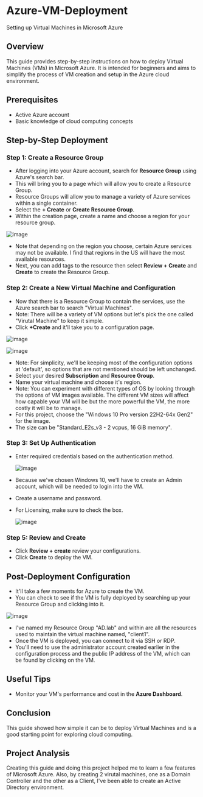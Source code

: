 # Azure-VM-Deployment
Setting up Virtual Machines in Microsoft Azure

## Overview
This guide provides step-by-step instructions on how to deploy Virtual Machines (VMs) in Microsoft Azure. It is intended for beginners and aims to simplify the process of VM creation and setup in the Azure cloud environment.

## Prerequisites
- Active Azure account
- Basic knowledge of cloud computing concepts

## Step-by-Step Deployment

### Step 1: Create a Resource Group
- After logging into your Azure account, search for **Resource Group** using Azure's search bar.
- This will bring you to a page which will allow you to create a Resource Group.
- Resource Groups will allow you to manage a variety of Azure services within a single container.
- Select the **+ Create** or **Create Resource Group**.
- Within the creation page, create a name and choose a region for your resource group.
  
![image](https://github.com/teher0094/Azure-VM-Deployment/assets/153027290/6b56e8dc-80b5-45e9-85dc-451d016e31af)

- Note that depending on the region you choose, certain Azure services may not be available. I find that regions in the US will have the most available resources.
- Next, you can add tags to the resource then select **Review + Create** and **Create** to create the Resource Group.


### Step 2: Create a New Virtual Machine and Configuration
- Now that there is a Resource Group to contain the services, use the Azure search bar to search "Virtual Machines".
- Note: There will be a variety of VM options but let's pick the one called "Virutal Machine" to keep it simple.
- Click **+Create** and it'll take you to a configuration page. 
  
![image](https://github.com/teher0094/Azure-VM-Deployment/assets/153027290/53df64ba-7c1a-41f2-b6cc-ca3870d3cc9e)

![image](https://github.com/teher0094/Azure-VM-Deployment/assets/153027290/29b89e5d-e7fa-4e13-a0fe-ad54ab3da150)

- Note: For simplicity, we'll be keeping most of the configuration options at 'default', so options that are not mentioned should be left unchanged.
- Select your desired **Subscription** and **Resource Group**.
- Name your virtual machine and choose it's region.
- Note: You can experiment with different types of OS by looking through the options of VM images available. The different VM sizes will affect how capable your VM will be but the more powerful the VM, the more costly it will be to manage.
- For this project, choose the "Windows 10 Pro version 22H2-64x Gen2" for the image.
- The size can be "Standard_E2s_v3 - 2 vcpus, 16 GiB memory". 

### Step 3: Set Up Authentication
- Enter required credentials based on the authentication method.
  
  ![image](https://github.com/teher0094/Azure-VM-Deployment/assets/153027290/87bc676c-2b81-414a-abc5-d72027678b5e)

- Because we've chosen Windows 10, we'll have to create an Admin account, which will be needed to login into the VM.
- Create a username and password.
- For Licensing, make sure to check the box.

  ![image](https://github.com/teher0094/Azure-VM-Deployment/assets/153027290/d7c2ffc9-9025-4c77-99c6-555c4fb04d63)


### Step 5: Review and Create
- Click **Review + create** review your configurations.
- Click **Create** to deploy the VM.

## Post-Deployment Configuration
- It'll take a few moments for Azure to create the VM.
- You can check to see if the VM is fully deployed by searching up your Resource Group and clicking into it.

![image](https://github.com/teher0094/Azure-VM-Deployment/assets/153027290/86d80d6e-134f-4e31-9f76-3d13c9144980)

- I've named my Resource Group "AD.lab" and within are all the resources used to maintain the virtual machine named, "client1".   
- Once the VM is deployed, you can connect to it via SSH or RDP.
- You'll need to use the administrator account created earlier in the configuration process and the public IP address of the VM, which can be found by clicking on the VM.

## Useful Tips
- Monitor your VM's performance and cost in the **Azure Dashboard**.

## Conclusion
This guide showed how simple it can be to deploy Virtual Machines and is a good starting point for exploring cloud computing.

## Project Analysis
Creating this guide and doing this project helped me to learn a few features of Microsoft Azure. Also, by creating 2 virutal machines, one as a Domain Controller and the other as a Client, I've been able to create an Active Directory environment.  


